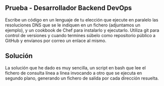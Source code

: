 Prueba - Desarrollador Backend DevOps
-------------------------------------
Escribe un código en un lenguaje de tu elección que ejecute en paralelo las resoluciones DNS que se le indiquen en un fichero (adjuntamos un ejemplo), y un cookbook de Chef para instalarlo y ejecutarlo. Utiliza git para control de versiones y cuando termines súbelo como repositorio público a GitHub y envíanos por correo un enlace al mismo.

Solución
--------
La solución que he dado es muy sencilla, un script en bash que lee el fichero de consulta línea a línea invocando a otro que se ejecuta en segundo plano, generando un fichero de salida por cada dirección resuelta.

